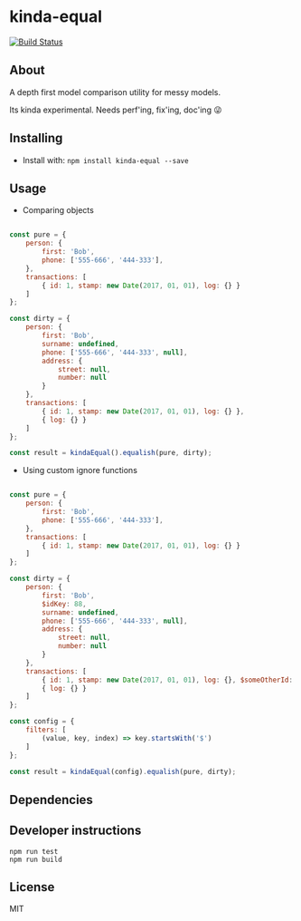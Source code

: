 # kinda-equal

[![Build Status](https://travis-ci.org/matthewpelser/kinda-equal.svg?branch=master)](https://travis-ci.org/matthewpelser/kinda-equal)

## About
A depth first model comparison utility for messy models.

Its kinda experimental. Needs perf'ing, fix'ing, doc'ing :stuck_out_tongue_winking_eye:

## Installing
* Install with: `npm install kinda-equal --save`

## Usage

* Comparing objects

```javascript

const pure = {
    person: {
        first: 'Bob',
        phone: ['555-666', '444-333'],
    },
    transactions: [
        { id: 1, stamp: new Date(2017, 01, 01), log: {} }
    ]
};

const dirty = {
    person: {
        first: 'Bob',
        surname: undefined,
        phone: ['555-666', '444-333', null],
        address: {
            street: null,
            number: null
        }
    },
    transactions: [
        { id: 1, stamp: new Date(2017, 01, 01), log: {} },
        { log: {} }
    ]
};

const result = kindaEqual().equalish(pure, dirty);

```

* Using custom ignore functions

```javascript

const pure = {
    person: {
        first: 'Bob',
        phone: ['555-666', '444-333'],
    },
    transactions: [
        { id: 1, stamp: new Date(2017, 01, 01), log: {} }
    ]
};

const dirty = {
    person: {
        first: 'Bob',
        $idKey: 88,
        surname: undefined,
        phone: ['555-666', '444-333', null],
        address: {
            street: null,
            number: null
        }
    },
    transactions: [
        { id: 1, stamp: new Date(2017, 01, 01), log: {}, $someOtherId: 99 },
        { log: {} }
    ]
};

const config = {
    filters: [
        (value, key, index) => key.startsWith('$')
    ]
};

const result = kindaEqual(config).equalish(pure, dirty);

```

## Dependencies

## Developer instructions
```
npm run test
npm run build
```

## License
MIT